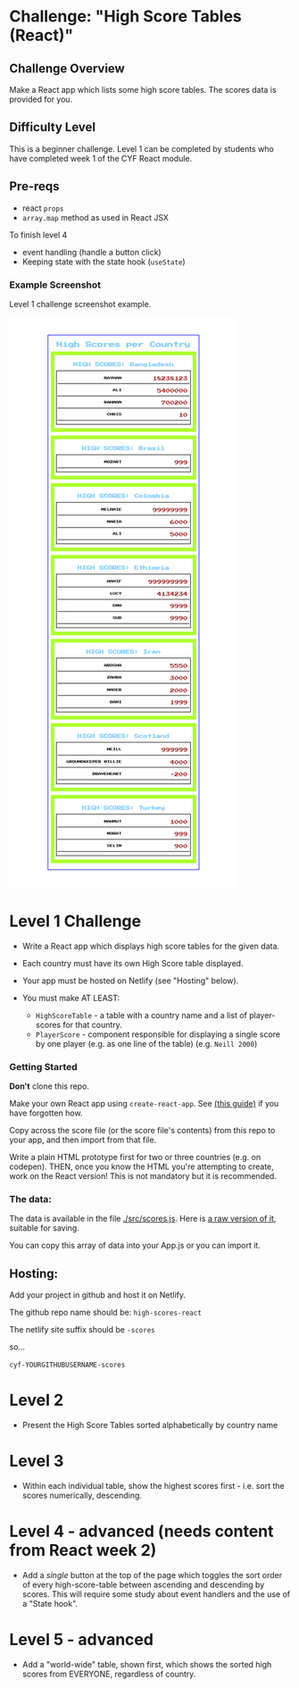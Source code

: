 # Challenge: "High Score Tables (React)"

## Challenge Overview

Make a React app which lists some high score tables. The scores data is provided for you.

## Difficulty Level

This is a beginner challenge. Level 1 can be completed by students who have completed week 1 of the CYF React module.

## Pre-reqs

- react `props`
- `array.map` method as used in React JSX

To finish level 4

- event handling (handle a button click)
- Keeping state with the state hook (`useState`)

### Example Screenshot

Level 1 challenge screenshot example.

![Example Screenshot](./react-high-score-tables-example-layout.png)

# Level 1 Challenge

* Write a React app which displays high score tables for the given data.

* Each country must have its own High Score table displayed.

* Your app must be hosted on Netlify (see "Hosting" below).

* You must make AT LEAST:
    - `HighScoreTable` - a table with a country name and a list of player-scores for that country.
    - `PlayerScore` - component responsible for displaying a single score by one player (e.g. as one line of the
      table) (e.g. `Neill 2000`)

### Getting Started

**Don't** clone this repo.

Make your own React app using `create-react-app`.
See [(this guide)](https://docs.codeyourfuture.io/students/guides/creating-a-react-app) if you have forgotten how.

Copy across the score file (or the score file's contents) from this repo to your app, and then import from that file.

Write a plain HTML prototype first for two or three countries (e.g. on codepen). THEN, once you know the HTML you're
attempting to create, work on the React version!  This is not mandatory but it is recommended.

### The data:

The data is available in the file [./src/scores.js](./src/scores.js). Here
is [a raw version of it](https://raw.githubusercontent.com/codeyourfuture/cyf-react-challenges/master/challenge-high-score-tables/scores.js),
suitable for saving.

You can copy this array of data into your App.js or you can import it.

## Hosting:

Add your project in github and host it on Netlify.

The github repo name should be:
`high-scores-react`

The netlify site suffix should be `-scores`

so...

`cyf-YOURGITHUBUSERNAME-scores`

# Level 2

- Present the High Score Tables sorted alphabetically by country name

# Level 3

- Within each individual table, show the highest scores first - i.e. sort the scores numerically, descending.

# Level 4 - advanced (needs content from React week 2)

- Add a _single_ button at the top of the page which toggles the sort order of every high-score-table between ascending
  and descending by scores. This will require some study about event handlers and the use of a "State hook".

# Level 5 - advanced

- Add a "world-wide" table, shown first, which shows the sorted high scores from EVERYONE, regardless of country.
